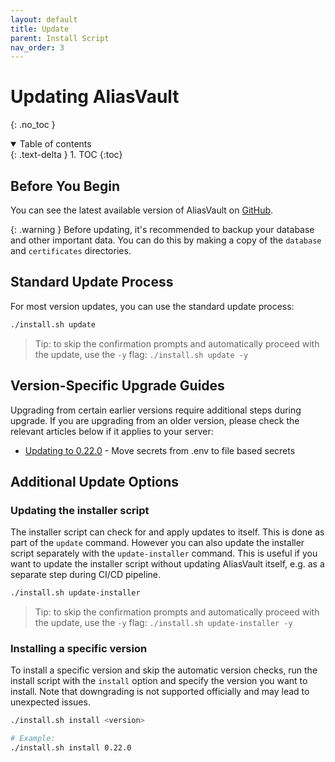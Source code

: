 ```yaml
---
layout: default
title: Update
parent: Install Script
nav_order: 3
---
```


# Updating AliasVault
{: .no_toc }

<details open markdown="block">
  <summary>
    Table of contents
  </summary>
  {: .text-delta }
1. TOC
{:toc}
</details>

## Before You Begin
You can see the latest available version of AliasVault on [GitHub](https://github.com/aliasvault/aliasvault/releases).

{: .warning }
Before updating, it's recommended to backup your database and other important data. You can do this by making
a copy of the `database` and `certificates` directories.

## Standard Update Process
For most version updates, you can use the standard update process:

```bash
./install.sh update
```

> Tip: to skip the confirmation prompts and automatically proceed with the update, use the `-y` flag: `./install.sh update -y`

## Version-Specific Upgrade Guides
Upgrading from certain earlier versions require additional steps during upgrade. If you are upgrading from an older version, please check the relevant articles below if it applies to your server:

- [Updating to 0.22.0](v0.22.0.html) - Move secrets from .env to file based secrets

## Additional Update Options

### Updating the installer script
The installer script can check for and apply updates to itself. This is done as part of the `update` command. However you can also update the installer script separately with the `update-installer` command. This is useful if you want to update the installer script without updating AliasVault itself, e.g. as a separate step during CI/CD pipeline.

```bash
./install.sh update-installer
```

> Tip: to skip the confirmation prompts and automatically proceed with the update, use the `-y` flag: `./install.sh update-installer -y`

### Installing a specific version
To install a specific version and skip the automatic version checks, run the install script with the `install` option and specify the version you want to install. Note that downgrading is not supported officially and may lead to unexpected issues.

```bash
./install.sh install <version>

# Example:
./install.sh install 0.22.0
```
